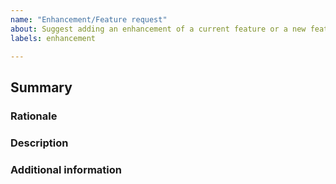 ```yaml
---
name: "Enhancement/Feature request" 
about: Suggest adding an enhancement of a current feature or a new feature in Pyomo
labels: enhancement

---
```


<!-- DO NOT DELETE THIS TEMPLATE.  Failing to adhere to this template and provide the necessary information may lead to your Issue being closed without consideration. -->

<!-- BEFORE SUBMITTING AN ENHANCEMENT REQUEST - please browse the open issues and the [Archived Design Discussions wiki page](https://github.com/Pyomo/pyomo/wiki/Archived-Design-Discussions).-->

## Summary

<!-- Please add a concise summary of your suggestion here. -->

### Rationale

<!-- Is your feature request related to a problem? Please describe it! -->

### Description

<!-- Describe the solution you'd like and the alternatives you have considered. -->


### Additional information
<!-- Add any other context about the feature request here. -->



<!-- If you want to ask a question (how to use Pyomo, what it can do, etc.), please refer to our [online documentation](https://github.com/Pyomo/pyomo#getting-help) on ways to get help. -->
